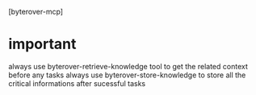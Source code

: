 [byterover-mcp]

# important

always use byterover-retrieve-knowledge tool to get the related context before any tasks
always use byterover-store-knowledge to store all the critical informations after sucessful tasks

